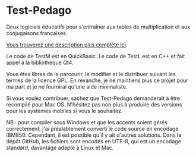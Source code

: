 Test-Pedago
===========

Deux logiciels éducatifs pour s'entraîner aux tables de multiplication
et aux conjugaisons françaises.

[Vous trouverez une description plus complète ici](http://www.test-pedago.fr).

Le code de TestM est en QuickBasic.
Le code de TestL est en C++ et fait appel à la bibliothèque Qt4.

Vous êtes libres de le parcourir, le modifier et le distribuer
suivant les termes de la licence GPL.
En revanche, je ne maintiens plus ce projet pour ma part
et je ne fournirai qu'une aide minimaliste.

Si vous voulez contribuer, sachez que Test-Pedago demanderait à être
recompilé pour Mac OS.
N'hésitez pas non plus à produire des versions pour les systèmes mobiles
si vous le souhaitez.

NB : pour compiler sous Windows et que les accents soient gérés
correctement, j'ai préalablement converti le code source en
encodage IBM850. Cependant, il est possible qu'il y ait d'autres
solutions. Dans le dépôt GitHub, les fichiers sont encodés en UTF-8,
qui est un encodage standard, davantage adapté à Linux et Mac.

